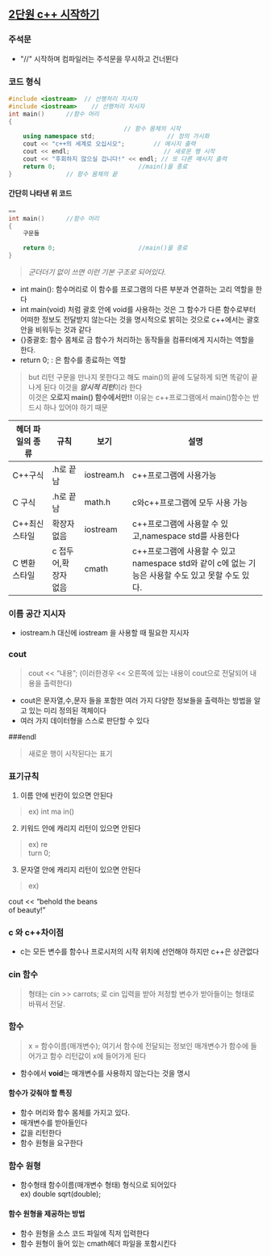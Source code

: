 ## <u>2단원 c++ 시작하기</u>
### 주석문
+ "//" 시작하며 컴파일러는 주석문을 무시하고 건너뛴다

### 코드 형식
```cpp
#include <iostream>  // 선행처리 지시자
#include <iostream>    // 선행처리 지시자
int main()      //함수 머리
{
                                // 함수 몸체의 시작
    using namespace std;                    // 정의 가시화 
    cout << "c++의 세계로 오십시오";        // 메시지 출력
    cout << endl;                          // 새로운 행 시작
    cout << "후회하지 않으실 겁니다!" << endl; // 또 다른 메시지 출력
    return 0;                       //main()을 종료
}               // 함수 몸체의 끝
```             
#### 간단히 나타낸 위 코드
```cpp 
==
int main()      //함수 머리
{
    구문들

    return 0;                       //main()을 종료
}
```            
> *군더더기 없이 쓰면 이런 기본 구조로 되어있다.*
+ int main(): 함수머리로 이 함수를 프로그램의 다른 부분과 연결하는 고리 역할을 한다
+ int main(void) 처럼 괄호 안에 void를 사용하는 것은 그 함수가 다른 함수로부터 어떠한 정보도 전달받지 않는다는 것을 명시적으로 밝히는 것으로 c++에서는 괄호안을 비워두는 것과 같다
+ {}중괄호: 함수 몸체로 금 함수가 처리하는 동작들을 컴퓨터에게 지시하는 역할을 한다.
+ return 0; : 은 함수를 종료하는 역할
> but 리턴 구문을 만나지 못한다고 해도 main()의 끝에 도달하게 되면 똑같이 끝나게 된다
이것을 ***암시적 리턴***이라 한다<br>이것은 **오로지 main() 함수에서만!!**
이유는 c++프로그램에서 main()함수는 반드시 하나 있어야 하기 때문


|헤더 파일의 종류|규칙|보기|설명| 
|--|--|--|--|
|C++구식|.h로 끝남|iostream.h|c++프로그램에 사용가능|
|C 구식|.h로 끝남|math.h|c와c++프로그램에 모두 사용 가능|
|C++최신 스타일|확장자 없음	|iostream|	c++프로그램에 사용할 수 있고,namespace std를 사용한다|
|C 변환 스타일	|c 접두어,확장자 없음|	cmath|	c++프로그램에 사용할 수 있고 namespace std와 같이 c에 없는 기능은 사용할 수도 있고 못할 수도 있다.|

### 이름 공간 지시자
+ iostream.h 대신에 iostream 을 사용할 때 필요한 지시자

### cout
> cout << “내용”;
(이러한경우 << 오른쪽에 있는 내용이 cout으로 전달되어 내용을 출력한다)
+ cout은 문자열,수,문자 들을 포함한 여러 가지 다양한 정보들을 출력하는 방법을 알고 있는 미리 정의된 객체이다
+ 여러 가지 데이터형을 스스로 판단할 수 있다

###endl
> 새로운 행이 시작된다는 표기






### 표기규칙
1.  이름 안에 빈칸이 있으면 안된다
> ex) int ma   in()
2. 키워드 안에 캐리지 리턴이 있으면 안된다
> ex) 
     re <br>
     turn 0;
3.  문자열 안에 캐리지 리턴이 있으면 안된다
> ex)
 
 cout << “behold the beans <br>
	of beauty!”
### c 와 c++차이점 
+ c는 모든 변수를 함수나 프로시저의 시작 위치에 선언해야 하지만 c++은 상관없다
### cin 함수
> 형태는 cin >> carrots; 로 cin 입력을 받아 저정할 변수가 받아들이는 형태로 바꿔서 전달.

### 함수
> x = 함수이름(매개변수);  여기서 함수에 전달되는 정보인 매개변수가 함수에 들어가고 함수 리턴값이 x에 들어가게 된다
+ 함수에서 **void**는 매개변수를 사용하지 않는다는 것을 명시
#### 함수가 갖춰야 할 특징
+ 함수 머리와 함수 몸체를 가지고 있다.
+ 매개변수를 받아들인다
+ 값을 리턴한다
+ 함수 원형을 요구한다
### 함수 원형
+ 함수형태 함수이름(매개변수 형태) 형식으로 되어있다
<br> ex) double sqrt(double);
#### 함수 원형을 제공하는 방법
+ 함수 원형을 소스 코드 파일에 직저 입력한다
+ 함수 원형이 들어 있는 cmath헤더 파일을 포함시킨다
